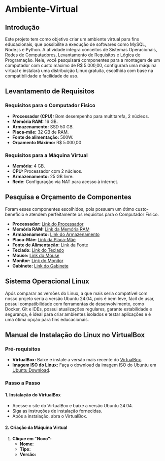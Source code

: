 # Ambiente-Virtual
## Introdução
Este projeto tem como objetivo criar um ambiente virtual para fins educacionais, que possibilite a execução de softwares como MySQL, Node.js e Python. A atividade integra conceitos de Sistemas Operacionais, Redes de Computadores, Levantamento de Requisitos e Lógica de Programação. Nele, você pesquisará componentes para a montagem de um computador com custo máximo de R$ 5.000,00, configurará uma máquina virtual e instalará uma distribuição Linux gratuita, escolhida com base na compatibilidade e facilidade de uso.

## Levantamento de Requisitos
### Requisitos para o Computador Físico
- **Processador (CPU):** Bom desempenho para multitarefa, 2 núcleos.
- **Memória RAM:** 16 GB.
- **Armazenamento:** SSD 50 GB.
- **Placa-mãe:** 32 GB de RAM.
- **Fonte de alimentação:** 500W.
- **Orçamento Máximo:** R$ 5.000,00
### Requisitos para a Máquina Virtual
- **Memória:** 4 GB.
- **CPU:** Processador com 2 núcleos.
- **Armazenamento:** 25 GB livre. 
- **Rede:** Configuração via NAT para acesso à internet.

## Pesquisa e Orçamento de Componentes
Foram esses componentes escolhidos, pois possuem um ótimo custo-benefício e atendem perfeitamente os requisitos para o Computador Físico.
- **Processador:** [Link do Processador](https://www.terabyteshop.com.br/produto/21317/processador-amd-ryzen-5-4600g-37ghz-42ghz-turbo-6-cores-12-threads-cooler-wraith-stealth-am4-100-100000147box?p=139255&utm_source=craftmybox&utm_medium=afiliados&utm_campaign=craftmybox)
- **Memória RAM:** [Link da Memória RAM](https://www.kabum.com.br/produto/110769/memoria-ram-corsair-vengeance-lpx-16gb-2x8gb-2400mhz-ddr4-cl16-black-cmk16gx4m2a2400c16?awc=17729_1740052634_1e9162127b65d932f203be25b6a4b316&utm_source=AWIN&utm_medium=AFILIADOS&utm_campaign=fevereiro24&utm_content=2025-02-20&utm_term=691737)
- **Armazenamento:** [Link do Armazenamento](https://www.amazon.com.br/dp/B0DBR3DZWG?tag=craftmybox-20&linkCode=osi&th=1&psc=1&smid=A38JVMMYJLUN90)
- **Placa-Mãe:** [Link da Placa-Mãe](https://www.pichau.com.br/placa-mae-pichau-b550m-k-ddr4-socket-amd-am4-m-atx-chipset-amd-b550-b550m-k-1p?gad_source=1&gclid=Cj0KCQiAwtu9BhC8ARIsAI9JHalALsVTZ_bWLrstEPlF7sgnrPYG0cXEM4gyNl3FGeJw1Rw-R1TvdnoaAnwHEALw_wcB)
- **Fonte de Alimentação:** [Link da Fonte](https://www.pichau.com.br/fonte-mancer-thunder-500w-bronze-80-plus-mcr-thr500-bl01?utm_source=meupcnet&utm_medium=afiliados&utm_campaign=meupcnet)
- **Teclado:** [Link do Teclado](https://www.amazon.com.br/dp/B07VMV8CJQ?tag=craftmybox-20&linkCode=osi&th=1&psc=1&smid=A2G1PFNJHO5AB3)
- **Mouse:** [Link do Mouse](https://www.mercadolivre.com.br/mouse-para-jogo-trust-rava-gxt-108-preto/p/MLB9927162#polycard_client=mshops-appearance-api&type=product&tracking_id=1602a3e0-9ebc-44ad-922f-276289a7cd7c&source=eshops&wid=MLB1791854872&sid=storefronts)
- **Monitor:** [Link do Monitor](https://www.terabyteshop.com.br/produto/26992/monitor-gamer-3green-195-pol-led-75hz-2ms-hdmivga-m195whd?p=139255&utm_source=craftmybox&utm_medium=afiliados&utm_campaign=craftmybox)
- **Gabinete:** [Link do Gabinete](https://www.pichau.com.br/gabinete-tgt-b110-preto-tgt-b110-pr01?utm_source=meupcnet&utm_medium=afiliados&utm_campaign=meupcnet) 

## Sistema Operacional Linux
Após comparar as versões do Linux, a que mais seria compatível com nosso projeto seria a versão Ubuntu 24.04, pois é bem leve, fácil de usar, possui compatibilidade com ferramentas de desenvolvimento, como Docker, Git e IDEs, possui atualizações regulares, garante estabilidade e segurança, é ideal para criar ambientes isolados e testar aplicações e é uma ótima opção para fins educacionais. 

## Manual de Instalação do Linux no VirtualBox
### Pré-requisitos
- **VirtualBox:** Baixe e instale a versão mais recente do [VirtualBox](https://www.virtualbox.org/).
- **Imagem ISO do Linux:** Faça o download da imagem ISO do Ubuntu em [Ubuntu Download](https://ubuntu.com/download).

### Passo a Passo
#### 1. Instalação do VirtualBox
- Acesse o site do VirtualBox e baixe a versão Ubuntu 24.04.
- Siga as instruções de instalação fornecidas.
- Após a instalação, abra o VirtualBox.
#### 2. Criação da Máquina Virtual
1. **Clique em "Novo":**
   - **Nome:** 
   - **Tipo:**
   - **Versão:** 
